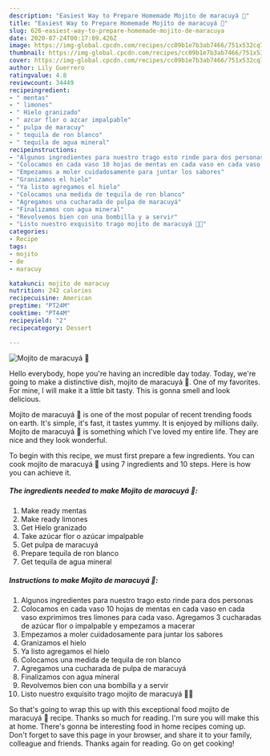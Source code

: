 ```yaml
---
description: "Easiest Way to Prepare Homemade Mojito de maracuyá 🍹"
title: "Easiest Way to Prepare Homemade Mojito de maracuyá 🍹"
slug: 626-easiest-way-to-prepare-homemade-mojito-de-maracuya
date: 2020-07-24T00:17:09.426Z
image: https://img-global.cpcdn.com/recipes/cc09b1e7b3ab7466/751x532cq70/mojito-de-maracuya-🍹-foto-principal.jpg
thumbnail: https://img-global.cpcdn.com/recipes/cc09b1e7b3ab7466/751x532cq70/mojito-de-maracuya-🍹-foto-principal.jpg
cover: https://img-global.cpcdn.com/recipes/cc09b1e7b3ab7466/751x532cq70/mojito-de-maracuya-🍹-foto-principal.jpg
author: Lily Guerrero
ratingvalue: 4.8
reviewcount: 34449
recipeingredient:
- " mentas"
- " limones"
- " Hielo granizado"
- " azcar flor o azcar impalpable"
- " pulpa de maracuy"
- " tequila de ron blanco"
- " tequila de agua mineral"
recipeinstructions:
- "Algunos ingredientes para nuestro trago esto rinde para dos personas"
- "Colocamos en cada vaso 10 hojas de mentas en cada vaso en cada vaso exprimimos tres limones para cada vaso. Agregamos 3 cucharadas de azúcar flor o impalpable y empezamos a macerar"
- "Empezamos a moler cuidadosamente para juntar los sabores"
- "Granizamos el hielo"
- "Ya listo agregamos el hielo"
- "Colocamos una medida de tequila de ron blanco"
- "Agregamos una cucharada de pulpa de maracuyá"
- "Finalizamos con agua mineral"
- "Revolvemos bien con una bombilla y a servir"
- "Listo nuestro exquisito trago mojito de maracuyá 🍹✅"
categories:
- Recipe
tags:
- mojito
- de
- maracuy

katakunci: mojito de maracuy 
nutrition: 242 calories
recipecuisine: American
preptime: "PT24M"
cooktime: "PT44M"
recipeyield: "2"
recipecategory: Dessert

---
```



![Mojito de maracuyá 🍹](https://img-global.cpcdn.com/recipes/cc09b1e7b3ab7466/751x532cq70/mojito-de-maracuya-🍹-foto-principal.jpg)

Hello everybody, hope you're having an incredible day today. Today, we're going to make a distinctive dish, mojito de maracuyá 🍹. One of my favorites. For mine, I will make it a little bit tasty. This is gonna smell and look delicious.



Mojito de maracuyá 🍹 is one of the most popular of recent trending foods on earth. It's simple, it's fast, it tastes yummy. It is enjoyed by millions daily. Mojito de maracuyá 🍹 is something which I've loved my entire life. They are nice and they look wonderful.


To begin with this recipe, we must first prepare a few ingredients. You can cook mojito de maracuyá 🍹 using 7 ingredients and 10 steps. Here is how you can achieve it.

<!--inarticleads1-->

##### The ingredients needed to make Mojito de maracuyá 🍹:

1. Make ready  mentas
1. Make ready  limones
1. Get  Hielo granizado
1. Take  azúcar flor o azúcar impalpable
1. Get  pulpa de maracuyá
1. Prepare  tequila de ron blanco
1. Get  tequila de agua mineral




<!--inarticleads2-->

##### Instructions to make Mojito de maracuyá 🍹:

1. Algunos ingredientes para nuestro trago esto rinde para dos personas
1. Colocamos en cada vaso 10 hojas de mentas en cada vaso en cada vaso exprimimos tres limones para cada vaso. Agregamos 3 cucharadas de azúcar flor o impalpable y empezamos a macerar
1. Empezamos a moler cuidadosamente para juntar los sabores
1. Granizamos el hielo
1. Ya listo agregamos el hielo
1. Colocamos una medida de tequila de ron blanco
1. Agregamos una cucharada de pulpa de maracuyá
1. Finalizamos con agua mineral
1. Revolvemos bien con una bombilla y a servir
1. Listo nuestro exquisito trago mojito de maracuyá 🍹✅




So that's going to wrap this up with this exceptional food mojito de maracuyá 🍹 recipe. Thanks so much for reading. I'm sure you will make this at home. There's gonna be interesting food in home recipes coming up. Don't forget to save this page in your browser, and share it to your family, colleague and friends. Thanks again for reading. Go on get cooking!
